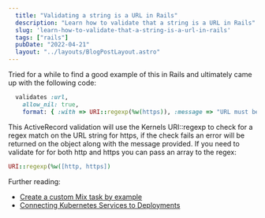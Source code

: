 ```yaml
---
  title: "Validating a string is a URL in Rails"
  description: "Learn how to validate that a string is a URL in Rails"
  slug: 'learn-how-to-validate-that-a-string-is-a-url-in-rails'
  tags: ["rails"]
  pubDate: "2022-04-21"
  layout: "../layouts/BlogPostLayout.astro"
---
```


Tried for a while to find a good example of this in Rails and ultimately came up with the following code:

```ruby
  validates :url,
    allow_nil: true,
    format: { :with => URI::regexp(%w(https)), :message => "URL must be HTTPS"}
```

This ActiveRecord validation will use the Kernels URI::regexp to check for a regex match on the URL string for https, if the check fails an error will be returned on the object along with the message provided. If you need to validate for for both http and https you can pass an array to the regex:

```ruby
URI::regexp(%w([http, https])
```

Further reading:
- [Create a custom Mix task by example](https://www.devdecks.io/2021-create-a-custom-mix-task-by-example)
- [Connecting Kubernetes Services to Deployments](https://www.devdecks.io/2021-connecting-services-to-deployments-kubernetes)


